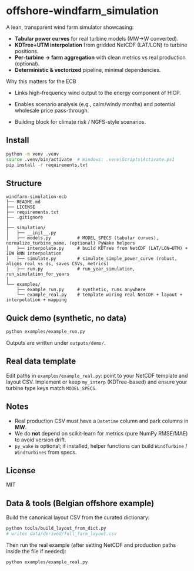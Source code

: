 # offshore-windfarm_simulation

A lean, transparent wind farm simulator showcasing:
- **Tabular power curves** for real turbine models (MW→W converted).
- **KDTree+UTM interpolation** from gridded NetCDF (LAT/LON) to turbine positions.
- **Per‑turbine → farm aggregation** with clean metrics vs real production (optional).
- **Deterministic & vectorized** pipeline, minimal dependencies.

Why this matters for the ECB

- Links high-frequency wind output to the energy component of HICP.

- Enables scenario analysis (e.g., calm/windy months) and potential wholesale price pass-through.

- Building block for climate risk / NGFS-style scenarios.


## Install
```bash
python -m venv .venv
source .venv/bin/activate  # Windows: .venv\Scripts\Activate.ps1
pip install -r requirements.txt
```

## Structure
```
windfarm-simulation-ecb
├── README.md
├── LICENSE
├── requirements.txt
├── .gitignore
│
├── simulation/
│   ├── __init__.py
│   ├── models.py          # MODEL_SPECS (tabular curves), normalize_turbine_name, (optional) PyWake helpers
│   ├── interpolate.py     # build KDTree from NetCDF (LAT/LON→UTM) + IDW kNN interpolation
│   ├── simulate.py        # simulate_simple_power_curve (robust, aligns real vs ds, saves CSVs, metrics)
│   ├── run.py             # run_year_simulation, run_simulation_for_years
│
└── examples/
    ├── example_run.py     # synthetic, runs anywhere
    └── example_real.py    # template wiring real NetCDF + layout + interpolation + mapping
```

## Quick demo (synthetic, no data)
```bash
python examples/example_run.py
```
Outputs are written under `outputs/demo/`.

## Real data template
Edit paths in `examples/example_real.py`: point to your NetCDF template and layout CSV.
Implement or keep `my_interp` (KDTree-based) and ensure your turbine type keys match `MODEL_SPECS`.

## Notes
- Real production CSV must have a `Datetime` column and park columns in **MW**.
- We do **not** depend on scikit‑learn for metrics (pure NumPy RMSE/MAE) to avoid version drift.
- `py_wake` is optional; if installed, helper functions can build `WindTurbine` / `WindTurbines` from specs.

## License
MIT


## Data & tools (Belgian offshore example)

Build the canonical layout CSV from the curated dictionary:
```bash
python tools/build_layout_from_dict.py
# writes data/derived/full_farm_layout.csv
```

Then run the real example (after setting NetCDF and production paths inside the file if needed):
```bash
python examples/example_real.py
```

